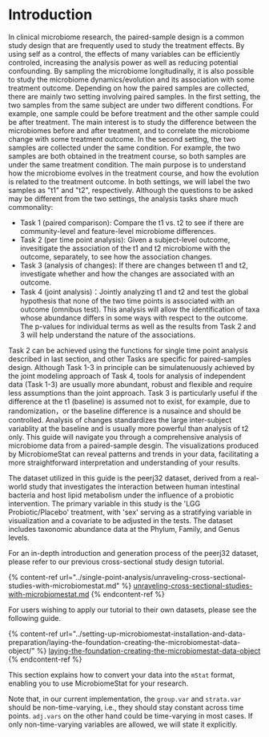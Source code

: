# Introduction

In clinical microbiome research, the paired-sample design is a common study design that are frequently used to study the treatment effects. By using self as a control, the effects of many variables can be efficiently controled, increasing the analysis power as well as reducing potential confounding. By sampling the microbiome longitudinally, it is also possible to study the microbiome dynamics/evolution and its association with some treatment outcome. Depending on how the paired samples are collected, there are mainly two setting involving paired samples. In the first setting, the two samples from the same subject are under two different condtions. For example, one sample could be before treatment and the other sample could be after treatment. The main interest is to study the difference between the microbiomes before and after treatment, and to correlate the microbiome change with some treatment outcome. In the second setting, the two samples are collected under the same condition. For example, the two samples are both obtained in the treatment course, so both samples are under the same treatment condition. The main purpose is to understand how the microbiome evolves in the treatment course, and how the evolution is related to the treatment outcome. In both settings, we will label the two samples as "t1" and "t2", respectively. Although the questions to be asked may be different from the two settings, the analysis tasks share much commonality:

* Task 1 (paired comparison): Compare the t1 vs. t2 to see if there are community-level and feature-level microbiome differences.
* Task 2 (per time point analysis): Given a subject-level outcome, invesitigate the association of the t1 and t2 microbiome with the outcome, separately, to see how the association changes.
* Task 3 (analysis of changes): If there are changes between t1 and t2, investigate whether and how the changes are associated with an outcome.
* Task 4 (joint analysis)：Jointly analyzing t1 and t2 and test the global hypothesis that none of the two time points is associated with an outcome (omnibus test). This analysis will allow the identification of taxa whose abundance differs in some ways with respect to the outcome. The p-values for individual terms as well as the results from Task 2 and 3 will help understand the nature of the associations.

Task 2 can be achieved using the functions for single time point analysis described in last section, and other Tasks are specific for paired-samples design. Although Task 1-3 in principle can be simulatenuously achieved by the joint modeling approach of Task 4, tools for analysis of independent data (Task 1-3) are usually more abundant, robust and flexible and require less assumptions than the joint approach. Task 3 is particularly useful if the difference at the t1 (baseline) is assumed not to exist, for example, due to randomization，or the baseline difference is a nusaince and should be controlled. Analysis of changes standardizes the large inter-subject variablity at the baseline and is usually more powerful than analysis of t2 only. This guide will navigate you through a comprehensive analysis of microbiome data from a paired-sample desgin. The visualizations produced by MicrobiomeStat can reveal patterns and trends in your data, facilitating a more straightforward interpretation and understanding of your results.

The dataset utilized in this guide is the peerj32 dataset, derived from a real-world study that investigates the interaction between human intestinal bacteria and host lipid metabolism under the influence of a probiotic intervention. The primary variable in this study is the 'LGG Probiotic/Placebo' treatment, with 'sex' serving as a stratifying variable in visualization and a covariate to be adjusted in the tests. The dataset includes taxonomic abundance data at the Phylum, Family, and Genus levels.

For an in-depth introduction and generation process of the peerj32 dataset, please refer to our previous cross-sectional study design tutorial.

{% content-ref url="../single-point-analysis/unraveling-cross-sectional-studies-with-microbiomestat.md" %}
[unraveling-cross-sectional-studies-with-microbiomestat.md](../single-point-analysis/unraveling-cross-sectional-studies-with-microbiomestat.md)
{% endcontent-ref %}

For users wishing to apply our tutorial to their own datasets, please see the following guide.

{% content-ref url="../setting-up-microbiomestat-installation-and-data-preparation/laying-the-foundation-creating-the-microbiomestat-data-object/" %}
[laying-the-foundation-creating-the-microbiomestat-data-object](../setting-up-microbiomestat-installation-and-data-preparation/laying-the-foundation-creating-the-microbiomestat-data-object/)
{% endcontent-ref %}

This section explains how to convert your data into the `mStat` format, enabling you to use MicrobiomeStat for your research.

Note that, in our current implementation, the `group.var` and `strata.var` should be non-time-varying, i.e., they should stay constant across time points. `adj.vars` on the other hand could be time-varying in most cases. If only non-time-varying variables are allowed, we will state it explicitly.
